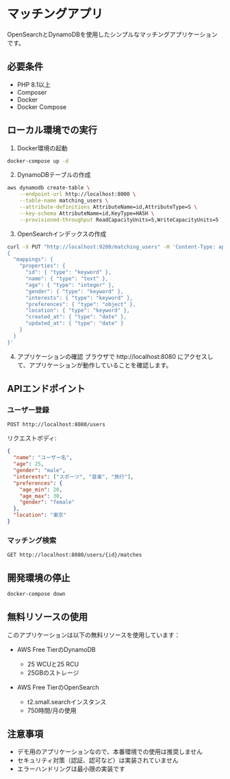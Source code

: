 # マッチングアプリ

OpenSearchとDynamoDBを使用したシンプルなマッチングアプリケーションです。

## 必要条件

- PHP 8.1以上
- Composer
- Docker
- Docker Compose

## ローカル環境での実行

1. Docker環境の起動
```bash
docker-compose up -d
```

2. DynamoDBテーブルの作成
```bash
aws dynamodb create-table \
    --endpoint-url http://localhost:8000 \
    --table-name matching_users \
    --attribute-definitions AttributeName=id,AttributeType=S \
    --key-schema AttributeName=id,KeyType=HASH \
    --provisioned-throughput ReadCapacityUnits=5,WriteCapacityUnits=5
```

3. OpenSearchインデックスの作成
```bash
curl -X PUT "http://localhost:9200/matching_users" -H 'Content-Type: application/json' -d'
{
  "mappings": {
    "properties": {
      "id": { "type": "keyword" },
      "name": { "type": "text" },
      "age": { "type": "integer" },
      "gender": { "type": "keyword" },
      "interests": { "type": "keyword" },
      "preferences": { "type": "object" },
      "location": { "type": "keyword" },
      "created_at": { "type": "date" },
      "updated_at": { "type": "date" }
    }
  }
}'
```

4. アプリケーションの確認
ブラウザで http://localhost:8080 にアクセスして、アプリケーションが動作していることを確認します。

## APIエンドポイント

### ユーザー登録
```
POST http://localhost:8080/users
```

リクエストボディ:
```json
{
  "name": "ユーザー名",
  "age": 25,
  "gender": "male",
  "interests": ["スポーツ", "音楽", "旅行"],
  "preferences": {
    "age_min": 20,
    "age_max": 30,
    "gender": "female"
  },
  "location": "東京"
}
```

### マッチング検索
```
GET http://localhost:8080/users/{id}/matches
```

## 開発環境の停止
```bash
docker-compose down
```

## 無料リソースの使用

このアプリケーションは以下の無料リソースを使用しています：

- AWS Free TierのDynamoDB
  - 25 WCUと25 RCU
  - 25GBのストレージ

- AWS Free TierのOpenSearch
  - t2.small.searchインスタンス
  - 750時間/月の使用

## 注意事項

- デモ用のアプリケーションなので、本番環境での使用は推奨しません
- セキュリティ対策（認証、認可など）は実装されていません
- エラーハンドリングは最小限の実装です
